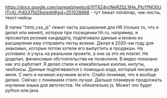 https://docs.google.com/spreadsheets/d/11T8Z4rcWeRZQL1lHe_PtcYfNO0UtTyXL-PdQ37fdZ6g/edit#gid=251028968 - тут лежат mindmap, чек-листы, текст-кейсы.

В папке "html_css_js" лежит часть расширения для HR (только то, что я делал или менял), которое при посещении hh.ru, например, и просмотре резюме кандидата, подтягивало данные и можно из расширения ему отправить тесты всякие. Делал в 2020-ом году для знакомых, которые потом хотели его выпустить в продакшн. На условиях: я учусь на реальном проекте, а они за это не платят. Не доделал, финансовые обстоятельства не позволили. В видео показано как это работает. Я делал стили и кликабельные кнопки, инпуты, чекбоксы. Данные подтягиваются с помощью кода, который писали до меня. С него и начинал изучение всего. Слабо понимая, что я вообще делаю. Сейчас с понимаем стало лучше. Дальше планирую продолжать изучение языка для автотестов. Не обязательно js. Может это будет python или java.

